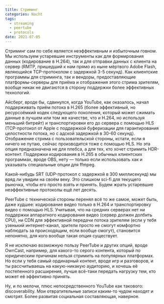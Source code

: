 ```yaml
---
title: Стриминг
categories: Nacht
tags:
  - streaming
  - peertube
  - protocols
date: 2021-07-05
---
```


Стриминг сам по себе является неэффективным и избыточным говном. Мы используем устаревшие инструменты как для формирования данных (кодирование в H.264), так и для отправки данных с клиента на сервер (RMTP, пришедший к нам прямо из ныне мёртвого Adobe Flash, являющийся TCP-протоколом с задержкой 3-5 секунд). Как клиентские программы для стриминга, так и вендоры, предоставляющие платформы-серверы для приёма и отображения этого стрима зрителям, вообще никак не двигаются в сторону поддержки более эффективных технологий.

Айсберг, вроде бы, сдвинулся, когда YouTube, как оказалось, начал поддерживать приём потока в H.265 (более эффективный, но ресурсоёмкий кодек следующего поколения, который может сжимать данные в лучшем или том же качестве, что и H.264, но используя меньший битрейт) и транспортировки его до сервера с помощью HLS (TCP-протокол от Apple с поддержкой буферизации для гарантирования целостности потока, но с адской задержкой в 30-60 секунд). Отображение стрима с пользовательской стороны, кстати, если я ничего не путаю, сейчас производится тоже с помощью HLS. Но эта опция предназначена не для плебса, а для тех, кто хочет стримить HDR-контент. Поддержки кодирования в H.265 в обычных клиентских программах, вроде OBS, нету — только если использовать хак и указывать специальные опции для ffmpeg.

Какой-нибудь SRT (UDP-протокол с задержкой в 300 миллисекунд) мы вряд ли увидим на своём веку. Это слишком sci-fi для текущего рыночка, чтобы его просто взять и принять. Будем жрать устаревшие неэффективные протоколы ещё лет десять.

PeerTube с технической стороны перенял всё то же самое, может быть, даже худшее: кодирование видео только в H.264 и транспортировку видео с помощью HLS. Учитывая, что на средних серверах нет ни поддержки аппаратного кодирования видео (сервер должен долбить CPU), ни CDN для эффективной передачи потока зрителям (если у тебя узенький интернет-канал, зрители просто не смогут комфортно наблюдать за происходящим, если вообще смогут), становится непонятно, для кого вообще такая опция существует.

Я не исключаю возможную пользу PeerTube и других опций, вроде OwnCast, например, для какого-то серого контента, который по юридическим причинам нельзя стримить на популярных платформах. Но если у тебя самый ординарный контент, вроде игр и разговоров, и ты рассчитываешь на какую-никакую аудиторию, и хочешь её постепенного расширения, лучше всё-таки передать нагрузку тем, кто может её эффективно принять.

Ну, и по мелочи, плюс непосредственного YouTube как такового: discoverability. Мои отвратительные записи каким-то чудом находят и смотрят. Более развитая социальная составляющая, наверное.

